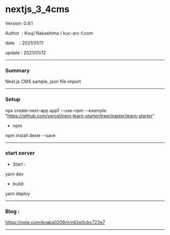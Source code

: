 ﻿# nextjs_3_4cms

 Version: 0.9.1

 Author  : Kouji Nakashima / kuc-arc-f.com

 date    : 2021/01/11

 update  : 2021/01/12

***
### Summary

Next.js  CMS sample, json file import

***
### Setup

npx create-next-app app1 --use-npm --example "https://github.com/vercel/next-learn-starter/tree/master/learn-starter"

* npm

npm install dexie --save

***
### start server
* Start :

yarn dev

* build:

yarn deploy


***
### Blog :

https://note.com/knaka0209/n/n62e0cbc722e7

***

